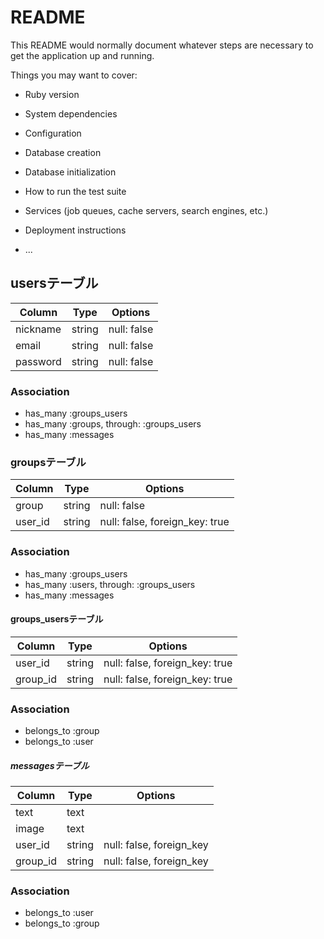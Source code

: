 # README

This README would normally document whatever steps are necessary to get the
application up and running.

Things you may want to cover:

* Ruby version

* System dependencies

* Configuration

* Database creation

* Database initialization

* How to run the test suite

* Services (job queues, cache servers, search engines, etc.)

* Deployment instructions

* ...

## usersテーブル
|Column  |Type   |Options    |
|--------|-------|-----------|
|nickname|string |null: false|
|email   |string |null: false|
|password|string |null: false|
### Association
- has_many :groups_users
- has_many :groups, through:  :groups_users
- has_many :messages


### groupsテーブル
|Column |Type  |Options    |
|-------|------|-----------|
|group  |string|null: false|
|user_id|string|null: false, foreign_key: true|
### Association
- has_many :groups_users
- has_many :users, through:  :groups_users
- has_many :messages


#### groups_usersテーブル
|Column  |Type  |Options                       |
|--------|------|------------------------------|
|user_id |string|null: false, foreign_key: true|
|group_id|string|null: false, foreign_key: true|
### Association
- belongs_to :group
- belongs_to :user


##### messagesテーブル
|Column  |Type  |Options                 |
|--------|------|------------------------|
|text    |text  |                        |
|image   |text  |                        |
|user_id |string|null: false, foreign_key|
|group_id|string|null: false, foreign_key|
### Association
- belongs_to :user
- belongs_to :group